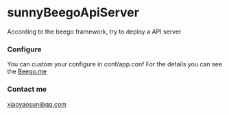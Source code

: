 # sunnyBeegoApiServer
According to the beego framework, try to deploy a API server

### Configure
You can custom your configure in conf/app.conf
For the details you can see the [Beego.me](https://beego.me/docs/mvc/controller/config.md)

### Contact me
xiaoyaosun@qq.com
